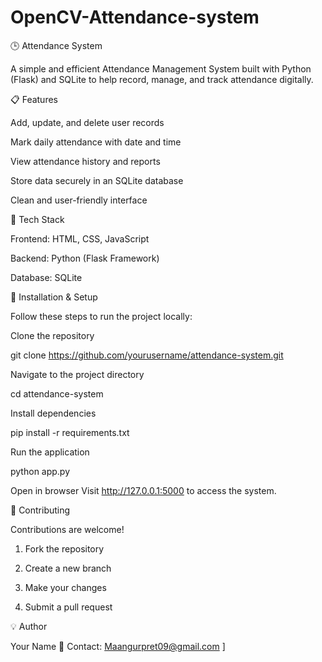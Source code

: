 # OpenCV-Attendance-system
🕒 Attendance System

A simple and efficient Attendance Management System built with Python (Flask) and SQLite to help record, manage, and track attendance digitally.

📋 Features

Add, update, and delete user records

Mark daily attendance with date and time

View attendance history and reports

Store data securely in an SQLite database

Clean and user-friendly interface

🧠 Tech Stack

Frontend: HTML, CSS, JavaScript

Backend: Python (Flask Framework)

Database: SQLite

🚀 Installation & Setup

Follow these steps to run the project locally:

Clone the repository

git clone https://github.com/yourusername/attendance-system.git


Navigate to the project directory

cd attendance-system


Install dependencies

pip install -r requirements.txt


Run the application

python app.py


Open in browser
Visit http://127.0.0.1:5000 to access the system.

🤝 Contributing

Contributions are welcome!

1. Fork the repository

2. Create a new branch

3. Make your changes

4. Submit a pull request

💡 Author

Your Name
📧 Contact: Maangurpret09@gmail.com
]
